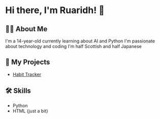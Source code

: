 # Hi there, I'm Ruaridh! 👋

## 👨‍💻 About Me

I'm a 14-year-old currently learning about AI and Python
I'm passionate about technology and coding
I'm half Scottish and half Japanese 

## 🚀 My Projects

- [Habit Tracker](https://github.com/Ruaridhmacdonald26/Habit-Tracker-app) 

## 🛠️ Skills

- Python 
- HTML (just a bit)
